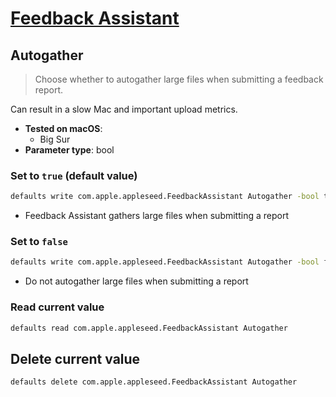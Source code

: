 # [Feedback Assistant](../readme.md)

## Autogather

> Choose whether to autogather large files when submitting a feedback report.

Can result in a slow Mac and important upload metrics.


- **Tested on macOS**:
  * Big Sur
- **Parameter type**: bool

### Set to `true` (default value)
```bash
defaults write com.apple.appleseed.FeedbackAssistant Autogather -bool true
```
- Feedback Assistant gathers large files when submitting a report

### Set to `false`
```bash
defaults write com.apple.appleseed.FeedbackAssistant Autogather -bool false
```
- Do not autogather large files when submitting a report

### Read current value
```bash
defaults read com.apple.appleseed.FeedbackAssistant Autogather
```

## Delete current value
```bash
defaults delete com.apple.appleseed.FeedbackAssistant Autogather
```
